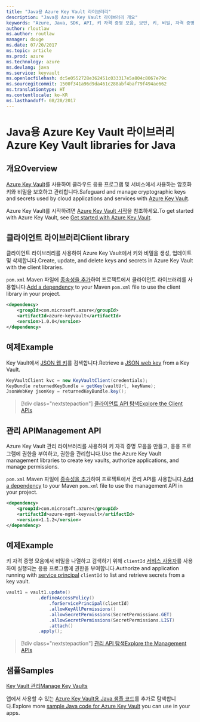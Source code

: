 ```yaml
---
title: "Java용 Azure Key Vault 라이브러리"
description: "Java용 Azure Key Vault 라이브러리 개요"
keywords: "Azure, Java, SDK, API, 키 자격 증명 모음, 보안, 키, 비밀, 자격 증명 모음"
author: rloutlaw
ms.author: routlaw
manager: douge
ms.date: 07/20/2017
ms.topic: article
ms.prod: azure
ms.technology: azure
ms.devlang: java
ms.service: keyvault
ms.openlocfilehash: dc5e0552728e362451c033317e5a804c8067e79c
ms.sourcegitcommit: 1500f341a96d9da461c288abf4baf79f494ae662
ms.translationtype: HT
ms.contentlocale: ko-KR
ms.lasthandoff: 08/28/2017
---
```

# <a name="azure-key-vault-libraries-for-java"></a><span data-ttu-id="c9c70-104">Java용 Azure Key Vault 라이브러리</span><span class="sxs-lookup"><span data-stu-id="c9c70-104">Azure Key Vault libraries for Java</span></span>

## <a name="overview"></a><span data-ttu-id="c9c70-105">개요</span><span class="sxs-lookup"><span data-stu-id="c9c70-105">Overview</span></span>

<span data-ttu-id="c9c70-106">[Azure Key Vault](/azure/key-vault/)를 사용하여 클라우드 응용 프로그램 및 서비스에서 사용하는 암호화 키와 비밀을 보호하고 관리합니다.</span><span class="sxs-lookup"><span data-stu-id="c9c70-106">Safeguard and manage cryptographic keys and secrets used by cloud applications and services with [Azure Key Vault](/azure/key-vault/).</span></span>

<span data-ttu-id="c9c70-107">Azure Key Vault를 시작하려면 [Azure Key Vault 시작](/azure/key-vault/key-vault-get-started)을 참조하세요.</span><span class="sxs-lookup"><span data-stu-id="c9c70-107">To get started with Azure Key Vault, see [Get started with Azure Key Vault](/azure/key-vault/key-vault-get-started).</span></span>

## <a name="client-library"></a><span data-ttu-id="c9c70-108">클라이언트 라이브러리</span><span class="sxs-lookup"><span data-stu-id="c9c70-108">Client library</span></span>

<span data-ttu-id="c9c70-109">클라이언트 라이브러리를 사용하여 Azure Key Vault에서 키와 비밀을 생성, 업데이트 및 삭제합니다.</span><span class="sxs-lookup"><span data-stu-id="c9c70-109">Create, update, and delete keys and secrets in Azure Key Vault with the client libraries.</span></span>

<span data-ttu-id="c9c70-110">`pom.xml` Maven 파일에 [종속성을 추가](https://maven.apache.org/guides/getting-started/index.html#How_do_I_use_external_dependencies)하여 프로젝트에서 클라이언트 라이브러리를 사용합니다.</span><span class="sxs-lookup"><span data-stu-id="c9c70-110">[Add a dependency](https://maven.apache.org/guides/getting-started/index.html#How_do_I_use_external_dependencies) to your Maven `pom.xml` file to use the client library in your project.</span></span>  

```XML
<dependency>
    <groupId>com.microsoft.azure</groupId>
    <artifactId>azure-keyvault</artifactId>
    <version>1.0.0</version>
</dependency>
```   

## <a name="example"></a><span data-ttu-id="c9c70-111">예제</span><span class="sxs-lookup"><span data-stu-id="c9c70-111">Example</span></span>

<span data-ttu-id="c9c70-112">Key Vault에서 [JSON 웹 키](https://tools.ietf.org/html/draft-ietf-jose-json-web-key-18)를 검색합니다.</span><span class="sxs-lookup"><span data-stu-id="c9c70-112">Retrieve a [JSON web key](https://tools.ietf.org/html/draft-ietf-jose-json-web-key-18) from a Key Vault.</span></span>

```java
KeyVaultClient kvc = new KeyVaultClient(credentials);
KeyBundle returnedKeyBundle = getKey(vaultUrl, keyName);
JsonWebKey jsonKey = returnedKeyBundle.key();
```

> [!div class="nextstepaction"]
> [<span data-ttu-id="c9c70-113">클라이언트 API 탐색</span><span class="sxs-lookup"><span data-stu-id="c9c70-113">Explore the Client APIs</span></span>](/java/api/overview/azure/keyvault/clientlibrary)


## <a name="management-api"></a><span data-ttu-id="c9c70-114">관리 API</span><span class="sxs-lookup"><span data-stu-id="c9c70-114">Management API</span></span>

<span data-ttu-id="c9c70-115">Azure Key Vault 관리 라이브러리를 사용하여 키 자격 증명 모음을 만들고, 응용 프로그램에 권한을 부여하고, 권한을 관리합니다.</span><span class="sxs-lookup"><span data-stu-id="c9c70-115">Use the Azure Key Vault management libraries to create key vaults, authorize applications, and manage permissions.</span></span> 

<span data-ttu-id="c9c70-116">`pom.xml` Maven 파일에 [종속성을 추가](https://maven.apache.org/guides/getting-started/index.html#How_do_I_use_external_dependencies)하여 프로젝트에서 관리 API를 사용합니다.</span><span class="sxs-lookup"><span data-stu-id="c9c70-116">[Add a dependency](https://maven.apache.org/guides/getting-started/index.html#How_do_I_use_external_dependencies) to your Maven `pom.xml` file to use the management API in your project.</span></span>  

```XML
<dependency>
    <groupId>com.microsoft.azure</groupId>
    <artifactId>azure-mgmt-keyvault</artifactId>
    <version>1.1.2</version>
</dependency>
```

## <a name="example"></a><span data-ttu-id="c9c70-117">예제</span><span class="sxs-lookup"><span data-stu-id="c9c70-117">Example</span></span>

<span data-ttu-id="c9c70-118">키 자격 증명 모음에서 비밀을 나열하고 검색하기 위해 `clientId` [서비스 사용자](/azure/azure-resource-manager/resource-group-create-service-principal-portal)를 사용하여 실행되는 응용 프로그램에 권한을 부여합니다.</span><span class="sxs-lookup"><span data-stu-id="c9c70-118">Authorize and application running with [service principal](/azure/azure-resource-manager/resource-group-create-service-principal-portal) `clientId` to list and retrieve secrets from a key vault.</span></span> 

```java
vault1 = vault1.update()
            .defineAccessPolicy()
                .forServicePrincipal(clientId)
                .allowKeyAllPermissions()
                .allowSecretPermissions(SecretPermissions.GET)
                .allowSecretPermissions(SecretPermissions.LIST)
                .attach()
            .apply();
```

> [!div class="nextstepaction"]
> [<span data-ttu-id="c9c70-119">관리 API 탐색</span><span class="sxs-lookup"><span data-stu-id="c9c70-119">Explore the Management APIs</span></span>](/java/api/overview/azure/keyvault/managementapi)


## <a name="samples"></a><span data-ttu-id="c9c70-120">샘플</span><span class="sxs-lookup"><span data-stu-id="c9c70-120">Samples</span></span>

<span data-ttu-id="c9c70-121">[Key Vault 관리][1]</span><span class="sxs-lookup"><span data-stu-id="c9c70-121">[Manage Key Vaults][1]</span></span>   

[1]: https://github.com/Azure-Samples/key-vault-java-manage-key-vaults

<span data-ttu-id="c9c70-122">앱에서 사용할 수 있는 [Azure Key Vault용 Java 샘플 코드](https://azure.microsoft.com/resources/samples/?platform=java&term=key+vault)를 추가로 탐색합니다.</span><span class="sxs-lookup"><span data-stu-id="c9c70-122">Explore more [sample Java code for Azure Key Vault](https://azure.microsoft.com/resources/samples/?platform=java&term=key+vault) you can use in your apps.</span></span>
